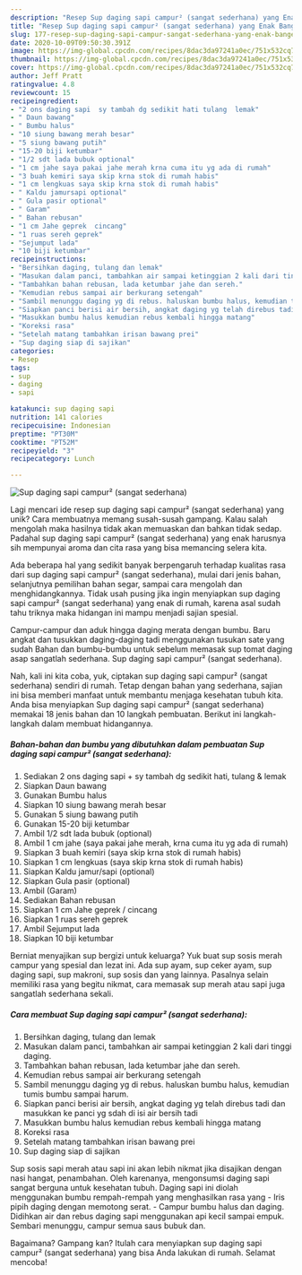 ```yaml
---
description: "Resep Sup daging sapi campur² (sangat sederhana) yang Enak Banget"
title: "Resep Sup daging sapi campur² (sangat sederhana) yang Enak Banget"
slug: 177-resep-sup-daging-sapi-campur-sangat-sederhana-yang-enak-banget
date: 2020-10-09T09:50:30.391Z
image: https://img-global.cpcdn.com/recipes/8dac3da97241a0ec/751x532cq70/sup-daging-sapi-campur-sangat-sederhana-foto-resep-utama.jpg
thumbnail: https://img-global.cpcdn.com/recipes/8dac3da97241a0ec/751x532cq70/sup-daging-sapi-campur-sangat-sederhana-foto-resep-utama.jpg
cover: https://img-global.cpcdn.com/recipes/8dac3da97241a0ec/751x532cq70/sup-daging-sapi-campur-sangat-sederhana-foto-resep-utama.jpg
author: Jeff Pratt
ratingvalue: 4.8
reviewcount: 15
recipeingredient:
- "2 ons daging sapi  sy tambah dg sedikit hati tulang  lemak"
- " Daun bawang"
- " Bumbu halus"
- "10 siung bawang merah besar"
- "5 siung bawang putih"
- "15-20 biji ketumbar"
- "1/2 sdt lada bubuk optional"
- "1 cm jahe saya pakai jahe merah krna cuma itu yg ada di rumah"
- "3 buah kemiri saya skip krna stok di rumah habis"
- "1 cm lengkuas saya skip krna stok di rumah habis"
- " Kaldu jamursapi optional"
- " Gula pasir optional"
- " Garam"
- " Bahan rebusan"
- "1 cm Jahe geprek  cincang"
- "1 ruas sereh geprek"
- "Sejumput lada"
- "10 biji ketumbar"
recipeinstructions:
- "Bersihkan daging, tulang dan lemak"
- "Masukan dalam panci, tambahkan air sampai ketinggian 2 kali dari tinggi daging."
- "Tambahkan bahan rebusan, lada ketumbar jahe dan sereh."
- "Kemudian rebus sampai air berkurang setengah"
- "Sambil menunggu daging yg di rebus. haluskan bumbu halus, kemudian tumis bumbu sampai harum."
- "Siapkan panci berisi air bersih, angkat daging yg telah direbus tadi dan masukkan ke panci yg sdah di isi air bersih tadi"
- "Masukkan bumbu halus kemudian rebus kembali hingga matang"
- "Koreksi rasa"
- "Setelah matang tambahkan irisan bawang prei"
- "Sup daging siap di sajikan"
categories:
- Resep
tags:
- sup
- daging
- sapi

katakunci: sup daging sapi 
nutrition: 141 calories
recipecuisine: Indonesian
preptime: "PT30M"
cooktime: "PT52M"
recipeyield: "3"
recipecategory: Lunch

---
```



![Sup daging sapi campur² (sangat sederhana)](https://img-global.cpcdn.com/recipes/8dac3da97241a0ec/751x532cq70/sup-daging-sapi-campur-sangat-sederhana-foto-resep-utama.jpg)

Lagi mencari ide resep sup daging sapi campur² (sangat sederhana) yang unik? Cara membuatnya memang susah-susah gampang. Kalau salah mengolah maka hasilnya tidak akan memuaskan dan bahkan tidak sedap. Padahal sup daging sapi campur² (sangat sederhana) yang enak harusnya sih mempunyai aroma dan cita rasa yang bisa memancing selera kita.

Ada beberapa hal yang sedikit banyak berpengaruh terhadap kualitas rasa dari sup daging sapi campur² (sangat sederhana), mulai dari jenis bahan, selanjutnya pemilihan bahan segar, sampai cara mengolah dan menghidangkannya. Tidak usah pusing jika ingin menyiapkan sup daging sapi campur² (sangat sederhana) yang enak di rumah, karena asal sudah tahu triknya maka hidangan ini mampu menjadi sajian spesial.

Campur-campur dan aduk hingga daging merata dengan bumbu. Baru angkat dan tusukkan daging-daging tadi menggunakan tusukan sate yang sudah Bahan dan bumbu-bumbu untuk sebelum memasak sup tomat daging asap sangatlah sederhana. Sup daging sapi campur² (sangat sederhana).


Nah, kali ini kita coba, yuk, ciptakan sup daging sapi campur² (sangat sederhana) sendiri di rumah. Tetap dengan bahan yang sederhana, sajian ini bisa memberi manfaat untuk membantu menjaga kesehatan tubuh kita. Anda bisa menyiapkan Sup daging sapi campur² (sangat sederhana) memakai 18 jenis bahan dan 10 langkah pembuatan. Berikut ini langkah-langkah dalam membuat hidangannya.

<!--inarticleads1-->

##### Bahan-bahan dan bumbu yang dibutuhkan dalam pembuatan Sup daging sapi campur² (sangat sederhana):

1. Sediakan 2 ons daging sapi + sy tambah dg sedikit hati, tulang &amp; lemak
1. Siapkan  Daun bawang
1. Gunakan  Bumbu halus
1. Siapkan 10 siung bawang merah besar
1. Gunakan 5 siung bawang putih
1. Gunakan 15-20 biji ketumbar
1. Ambil 1/2 sdt lada bubuk (optional)
1. Ambil 1 cm jahe (saya pakai jahe merah, krna cuma itu yg ada di rumah)
1. Siapkan 3 buah kemiri (saya skip krna stok di rumah habis)
1. Siapkan 1 cm lengkuas (saya skip krna stok di rumah habis)
1. Siapkan  Kaldu jamur/sapi (optional)
1. Siapkan  Gula pasir (optional)
1. Ambil  (Garam)
1. Sediakan  Bahan rebusan
1. Siapkan 1 cm Jahe geprek / cincang
1. Siapkan 1 ruas sereh geprek
1. Ambil Sejumput lada
1. Siapkan 10 biji ketumbar


Berniat menyajikan sup bergizi untuk keluarga? Yuk buat sup sosis merah campur yang spesial dan lezat ini. Ada sup ayam, sup ceker ayam, sup daging sapi, sup makroni, sup sosis dan yang lainnya. Pasalnya selain memiliki rasa yang begitu nikmat, cara memasak sup merah atau sapi juga sangatlah sederhana sekali. 

<!--inarticleads2-->

##### Cara membuat Sup daging sapi campur² (sangat sederhana):

1. Bersihkan daging, tulang dan lemak
1. Masukan dalam panci, tambahkan air sampai ketinggian 2 kali dari tinggi daging.
1. Tambahkan bahan rebusan, lada ketumbar jahe dan sereh.
1. Kemudian rebus sampai air berkurang setengah
1. Sambil menunggu daging yg di rebus. haluskan bumbu halus, kemudian tumis bumbu sampai harum.
1. Siapkan panci berisi air bersih, angkat daging yg telah direbus tadi dan masukkan ke panci yg sdah di isi air bersih tadi
1. Masukkan bumbu halus kemudian rebus kembali hingga matang
1. Koreksi rasa
1. Setelah matang tambahkan irisan bawang prei
1. Sup daging siap di sajikan


Sup sosis sapi merah atau sapi ini akan lebih nikmat jika disajikan dengan nasi hangat, penambahan. Oleh karenanya, mengonsumsi daging sapi sangat berguna untuk kesehatan tubuh. Daging sapi ini diolah menggunakan bumbu rempah-rempah yang menghasilkan rasa yang - Iris pipih daging dengan memotong serat. - Campur bumbu halus dan daging. Didihkan air dan rebus daging sapi menggunakan api kecil sampai empuk. Sembari menunggu, campur semua saus bubuk dan. 

Bagaimana? Gampang kan? Itulah cara menyiapkan sup daging sapi campur² (sangat sederhana) yang bisa Anda lakukan di rumah. Selamat mencoba!
